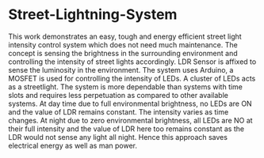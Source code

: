 # Street-Lightning-System
This work demonstrates an easy, tough and energy efficient street light intensity control system which does not need much maintenance. The concept is sensing the brightness in the surrounding environment and controlling the intensity of street lights accordingly. LDR Sensor is affixed to sense the luminosity in the environment.  The system uses Arduino, a MOSFET is used for controlling the intensity of LEDs. A cluster of LEDs acts as a streetlight. The system is more dependable than systems with time slots and requires less perpetuation as compared to other available systems. At day time due to full environmental brightness, no LEDs are ON and the value of LDR remains constant. The intensity varies as time changes. At night due to zero environmental brightness, all LEDs are NO at their full intensity and the value of LDR here too remains constant as the LDR would not sense any light all night. Hence this approach saves electrical energy as well as man power. 
